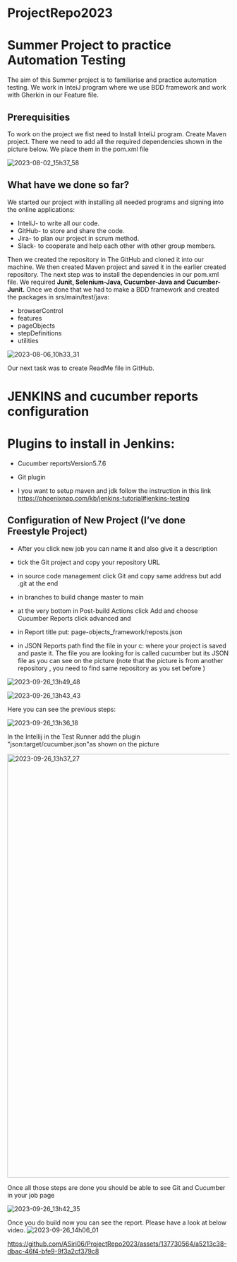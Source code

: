 # ProjectRepo2023
# Summer Project to practice Automation Testing
The aim of this Summer project is to familiarise and practice automation testing.
We work in InteiJ program where we  use BDD framework and work with Gherkin in our Feature file.

## Prerequisities
To work on the  project we fist need to Install InteliJ program. 
Create Maven project.
There we need to add all the required dependencies shown in the picture below.
We place them in the pom.xml file

  ![2023-08-02_15h37_58](https://github.com/ASiri06/ProjectRepo2023/assets/137730564/8de20f22-2f27-44aa-b43d-7705aa82c14c)

## What have we done so far?
We started our project with installing all needed programs and signing into the online applications: 
* InteliJ- to write all our code.
* GitHub- to store and share the code.
* Jira- to plan our project in scrum method.
* Slack- to cooperate and help each other with other group members. 

Then we created the repository in The GitHub and cloned it into our machine.
We then created Maven project and saved it in the earlier created repository.
The next step was to install the dependencies in our pom.xml file. We required **Junit, Selenium-Java, Cucumber-Java and Cucumber-Junit.**
Once we done that we had to make a BDD framework and created the packages in srs/main/test/java:
* browserControl
*  features
*  pageObjects
*  stepDefinitions
*  utilities

  ![2023-08-06_10h33_31](https://github.com/ASiri06/ProjectRepo2023/assets/137730564/22c33379-64a0-4bf0-971c-1cb182347e06)

  Our next task was to create ReadMe file in GitHub.



  # JENKINS and cucumber reports configuration


# Plugins to install in Jenkins:

* Cucumber reportsVersion5.7.6

* Git plugin 

* I you want to setup maven and jdk follow the instruction in this link  https://phoenixnap.com/kb/jenkins-tutorial#jenkins-testing



## Configuration of New Project (I’ve done Freestyle Project)

* After you click new job you can name it and also give it a description

* tick the Git project and copy your repository URL

* in source code management click Git and copy same address but add .git at the end

* in branches to build change master to main 

* at the very bottom in Post-build Actions  click Add and choose Cucumber Reports click advanced and

* in Report title put: page-objects_framework/reposts.json

* in JSON Reports path  find the file in your c: where your project is saved and paste it. The file you are looking for is called cucumber but its JSON file as you can see on the picture (note that the picture is from another repository <The internet testing>, you need to find same repository as you set before <August Project>)
  
![2023-09-26_13h49_48](https://github.com/ASiri06/ProjectRepo2023/assets/137730564/ae5164bb-fd6c-4d51-acf1-f52b72e03b52)


![2023-09-26_13h43_43](https://github.com/ASiri06/ProjectRepo2023/assets/137730564/9fd90178-1f07-444b-8f56-ea72ba4df713)





Here you can see the previous steps:

![2023-09-26_13h36_18](https://github.com/ASiri06/ProjectRepo2023/assets/137730564/cd284f52-f17f-4396-974f-f61ccc7c0186)






In the Intellij  in the Test Runner add the plugin  "json:target/cucumber.json"as shown on the picture

<img width="960" alt="2023-09-26_13h37_27" src="https://github.com/ASiri06/ProjectRepo2023/assets/137730564/077d598a-7eee-4e67-88e0-52287e841d16">




Once all those steps are done you should be able to see Git and Cucumber in your job page

![2023-09-26_13h42_35](https://github.com/ASiri06/ProjectRepo2023/assets/137730564/9678d144-07ad-48fc-aec5-60099a12509f)




Once you do build now you can see the report. Please have a look at below video.
  ![2023-09-26_14h06_01](https://github.com/ASiri06/ProjectRepo2023/assets/137730564/9a7d5a24-5cf5-41d4-a4de-df551952176f)




https://github.com/ASiri06/ProjectRepo2023/assets/137730564/a5213c38-dbac-46f4-bfe9-9f3a2cf379c8



